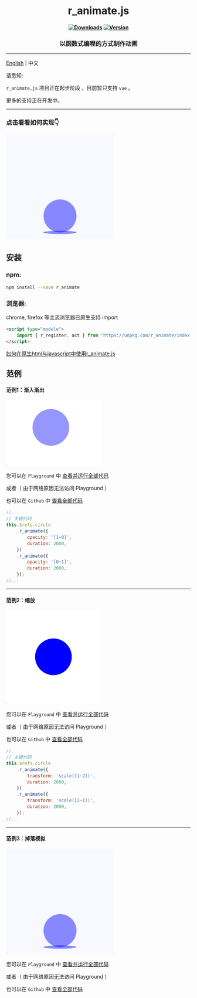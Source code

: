 <h1 align="center">r_animate.js</h1>


<h4 align="center">

[![Downloads][npm-downloads-src]][npm-downloads-href]
[![Version][npm-version-src]][npm-version-href]

</h4>

<h3 align="center">以函数式编程的方式制作动画</h3>

---

[English](https://github.com/r1ader/r_animate/blob/main/README.md) | 中文


请悉知:

`r_animate.js` 项目正在起步阶段 ，目前暂只支持 `vue` 。

更多的支持正在开发中。

[npm-downloads-src]: https://img.shields.io/npm/dt/r_animate.svg?style=flat&color=darkgreen

[npm-downloads-href]: https://www.npmjs.com/package/r_animate

[npm-version-src]: https://img.shields.io/npm/v/r_animate/latest.svg?style=flat&color=darkorange&label=version

[npm-version-href]: https://www.npmjs.com/package/r_animate

---
### 点击看看如何实现👇

[![](./image/example_3_cn.gif)](#范例3掉落模拟)

## 安装

### npm:
```bash
npm install --save r_animate 
```

### 浏览器:
chrome, firefox 等主流浏览器已原生支持 import
```html
<script type="module">
    import { r_register, act } from "https://unpkg.com/r_animate/index.js";
</script>
```
[如何在原生html与javascript中使用r_animate.js](https://github.com/r1ader/r_animate/blob/main/code/test.html)

## 范例

#### 范例1：渐入渐出

![](./image/example_1_cn.gif)

您可以在 `Playground` 中 [查看并运行全部代码](https://stackblitz.com/edit/vue-ufvvux)

或者（ 由于网络原因无法访问 Playground ）

也可以在 `Github` 中 [查看全部代码](https://github.com/r1ader/r_animate/blob/main/code/example_1.vue)

```javascript
//...
// 关键代码
this.$refs.circle
    .r_animate({
        opacity: '[1~0]',
        duration: 2000,
    })
    .r_animate({
        opacity: '[0~1]',
        duration: 2000,
    });
//...
```

---

#### 范例2：缩放

![](./image/example_2_cn.gif)


您可以在 `Playground` 中 [查看并运行全部代码](https://stackblitz.com/edit/vue-zpshvy)

或者（ 由于网络原因无法访问 Playground ）

也可以在 `Github` 中 [查看全部代码](https://github.com/r1ader/r_animate/blob/main/code/example_2.vue)

```javascript
//...
// 关键代码
this.$refs.circle
    .r_animate({
        transform: 'scale([1~2])',
        duration: 2000,
    })
    .r_animate({
        transform: 'scale([2~1])',
        duration: 2000,
    });
//...
```

---

#### 范例3：掉落模拟

![](./image/example_3_cn.gif)


您可以在 `Playground` 中 [查看并运行全部代码](https://stackblitz.com/edit/vue-fdkv5z)

或者（ 由于网络原因无法访问 Playground ）

也可以在 `Github` 中 [查看全部代码](https://github.com/r1ader/r_animate/blob/main/code/example_3.vue)